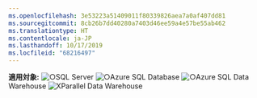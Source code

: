 ```yaml
---
ms.openlocfilehash: 3e53223a51409011f80339826aea7a0af407dd81
ms.sourcegitcommit: 8cb26b7dd40280a7403d46ee59a4e57be55ab462
ms.translationtype: HT
ms.contentlocale: ja-JP
ms.lasthandoff: 10/17/2019
ms.locfileid: "68216497"
---
```

<Token>**適用対象:** ![○](media/yes.png)SQL Server ![○](media/yes.png)Azure SQL Database ![○](media/yes.png)Azure SQL Data Warehouse ![X](media/no.png)Parallel Data Warehouse</Token>

